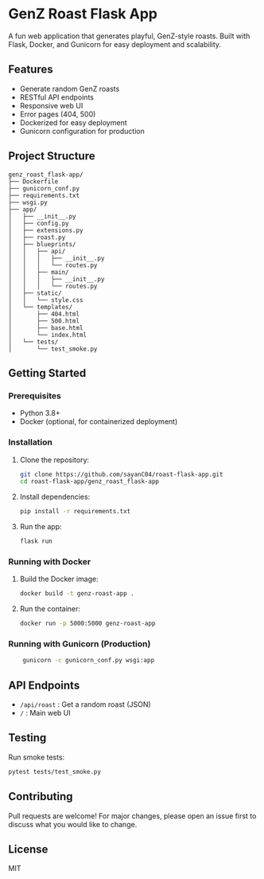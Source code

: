 # GenZ Roast Flask App

A fun web application that generates playful, GenZ-style roasts. Built with Flask, Docker, and Gunicorn for easy deployment and scalability.

## Features
- Generate random GenZ roasts
- RESTful API endpoints
- Responsive web UI
- Error pages (404, 500)
- Dockerized for easy deployment
- Gunicorn configuration for production

## Project Structure
```
genz_roast_flask-app/
├── Dockerfile
├── gunicorn_conf.py
├── requirements.txt
├── wsgi.py
├── app/
│   ├── __init__.py
│   ├── config.py
│   ├── extensions.py
│   ├── roast.py
│   ├── blueprints/
│   │   ├── api/
│   │   │   ├── __init__.py
│   │   │   └── routes.py
│   │   ├── main/
│   │   │   ├── __init__.py
│   │   │   └── routes.py
│   ├── static/
│   │   └── style.css
│   └── templates/
│       ├── 404.html
│       ├── 500.html
│       ├── base.html
│       └── index.html
│   └── tests/
│       └── test_smoke.py
```

## Getting Started

### Prerequisites
- Python 3.8+
- Docker (optional, for containerized deployment)

### Installation
1. Clone the repository:
	```sh
	git clone https://github.com/sayanC04/roast-flask-app.git
	cd roast-flask-app/genz_roast_flask-app
	```
2. Install dependencies:
	```sh
	pip install -r requirements.txt
	```
3. Run the app:
	```sh
	flask run
	```

### Running with Docker
1. Build the Docker image:
	```sh
	docker build -t genz-roast-app .
	```
2. Run the container:
	```sh
	docker run -p 5000:5000 genz-roast-app
	```

### Running with Gunicorn (Production)
```sh
	gunicorn -c gunicorn_conf.py wsgi:app
```

## API Endpoints
- `/api/roast` : Get a random roast (JSON)
- `/` : Main web UI

## Testing
Run smoke tests:
```sh
pytest tests/test_smoke.py
```

## Contributing
Pull requests are welcome! For major changes, please open an issue first to discuss what you would like to change.

## License
MIT
